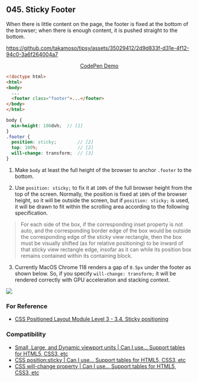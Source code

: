 ## 045. Sticky Footer

When there is little content on the page, the footer is fixed at the bottom of the browser; when there is enough content, it is pushed straight to the bottom.

https://github.com/takamoso/tipsy/assets/35029412/2d9d833f-d31e-4f12-94c0-3a6f264004a7

<p align="center">
  <a href="https://codepen.io/takamoso/pen/ZEwYzjO">CodePen Demo</a>
</p>

```html
<!doctype html>
<html>
<body>
  ...
  <footer class="footer">...</footer>
</body>
</html>
```
```scss
body {
  min-height: 100dvh;  // [1]
}
.footer {
  position: sticky;        // [2]
  top: 100%;               // [2]
  will-change: transform;  // [3]
}
```

1. Make `body` at least the full height of the browser to anchor `.footer` to the bottom.

2. Use `position: sticky;` to fix it at `100%` of the full browser height from the top of the screen. Normally, the position is fixed at `100%` of the browser height, so it will be outside the screen, but if `position: sticky;` is used, it will be drawn to fit within the scrolling area according to the following specification.

  > For each side of the box, if the corresponding inset property is not auto, and the corresponding border edge of the box would be outside the corresponding edge of the sticky view rectangle, then the box must be visually shifted (as for relative positioning) to be inward of that sticky view rectangle edge, insofar as it can while its position box remains contained within its containing block.

3. Currently MacOS Chrome 118 renders a gap of `0.5px` under the footer as shown below. So, if you specify `will-change: transform;` it will be rendered correctly with GPU acceleration and stacking context.

  ![](https://github.com/takamoso/tipsy/assets/35029412/3ca30363-5c50-48af-b92e-88e91b568fb1)

### For Reference

- [CSS Positioned Layout Module Level 3 - 3.4. Sticky positioning](https://www.w3.org/TR/css-position-3/#stickypos-insets)

### Compatibility

- [Small, Large, and Dynamic viewport units | Can I use... Support tables for HTML5, CSS3, etc](https://caniuse.com/viewport-unit-variants)
- [CSS position:sticky | Can I use... Support tables for HTML5, CSS3, etc](https://caniuse.com/css-sticky)
- [CSS will-change property | Can I use... Support tables for HTML5, CSS3, etc](https://caniuse.com/will-change)
